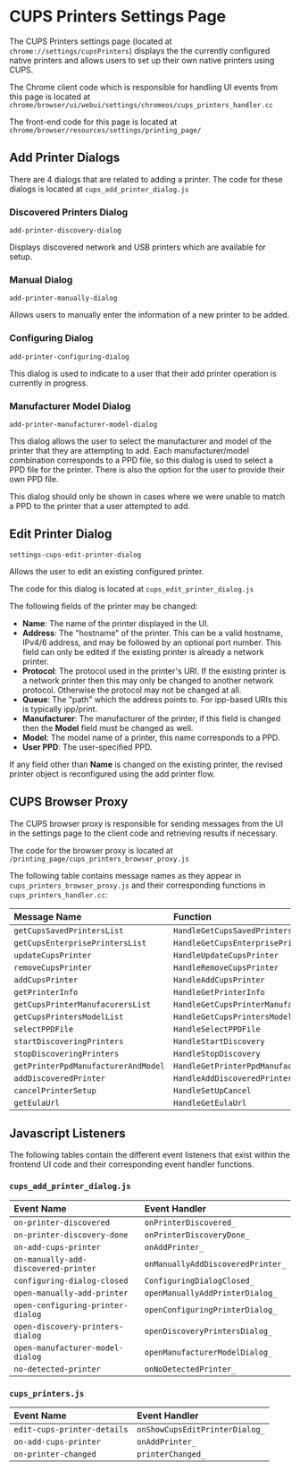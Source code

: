 # CUPS Printers Settings Page

The CUPS Printers settings page (located at `chrome://settings/cupsPrinters`)
displays the the currently configured native printers and allows users to set up
their own native printers using CUPS.

The Chrome client code which is responsible for handling UI events from this
page is located at
`chrome/browser/ui/webui/settings/chromeos/cups_printers_handler.cc`

The front-end code for this page is located at
`chrome/browser/resources/settings/printing_page/`

## Add Printer Dialogs

There are 4 dialogs that are related to adding a printer. The code for these
dialogs is located at `cups_add_printer_dialog.js`

### Discovered Printers Dialog

`add-printer-discovery-dialog`

Displays discovered network and USB printers which are available for setup.

### Manual Dialog

`add-printer-manually-dialog`

Allows users to manually enter the information of a new printer to be added.

### Configuring Dialog

`add-printer-configuring-dialog`

This dialog is used to indicate to a user that their add printer operation is
currently in progress.

### Manufacturer Model Dialog

`add-printer-manufacturer-model-dialog`

This dialog allows the user to select the manufacturer and model of the printer
that they are attempting to add. Each manufacturer/model combination corresponds
to a PPD file, so this dialog is used to select a PPD file for the printer.
There is also the option for the user to provide their own PPD file.

This dialog should only be shown in cases where we were unable to match a PPD to
the printer that a user attempted to add.

## Edit Printer Dialog

`settings-cups-edit-printer-dialog`

Allows the user to edit an existing configured printer.

The code for this dialog is located at `cups_edit_printer_dialog.js`

The following fields of the printer may be changed:

*   **Name**: The name of the printer displayed in the UI.
*   **Address**: The "hostname" of the printer. This can be a valid hostname,
    IPv4/6 address, and may be followed by an optional port number. This field
    can only be edited if the existing printer is already a network printer.
*   **Protocol**: The protocol used in the printer's URI. If the existing
    printer is a network printer then this may only be changed to another
    network protocol. Otherwise the protocol may not be changed at all.
*   **Queue**: The "path" which the address points to. For ipp-based URIs this
    is typically ipp/print.
*   **Manufacturer**: The manufacturer of the printer, if this field is changed
    then the **Model** field must be changed as well.
*   **Model**: The model name of a printer, this name corresponds to a PPD.
*   **User PPD**: The user-specified PPD.

If any field other than **Name** is changed on the existing printer, the
revised printer object is reconfigured using the add printer flow.

## CUPS Browser Proxy
The CUPS browser proxy is responsible for sending messages from the UI in the
settings page to the client code and retrieving results if necessary.

The code for the browser proxy is located at
`/printing_page/cups_printers_browser_proxy.js`

The following table contains message names as they appear in
`cups_printers_browser_proxy.js` and their corresponding functions in
`cups_printers_handler.cc`:

Message Name                        | Function
:---------------------------------- | :-------
`getCupsSavedPrintersList`          | `HandleGetCupsSavedPrintersList`
`getCupsEnterprisePrintersList`     | `HandleGetCupsEnterprisePrintersList`
`updateCupsPrinter`                 | `HandleUpdateCupsPrinter`
`removeCupsPrinter`                 | `HandleRemoveCupsPrinter`
`addCupsPrinter`                    | `HandleAddCupsPrinter`
`getPrinterInfo`                    | `HandleGetPrinterInfo`
`getCupsPrinterManufacurersList`    | `HandleGetCupsPrinterManufacturers`
`getCupsPrintersModelList`          | `HandleGetCupsPrintersModels`
`selectPPDFile`                     | `HandleSelectPPDFile`
`startDiscoveringPrinters`          | `HandleStartDiscovery`
`stopDiscoveringPrinters`           | `HandleStopDiscovery`
`getPrinterPpdManufacturerAndModel` | `HandleGetPrinterPpdManufacturerAndModel`
`addDiscoveredPrinter`              | `HandleAddDiscoveredPrinter`
`cancelPrinterSetup`                | `HandleSetUpCancel`
`getEulaUrl`                        | `HandleGetEulaUrl`

## Javascript Listeners

The following tables contain the different event listeners that exist within the
frontend UI code and their corresponding event handler functions.

### `cups_add_printer_dialog.js`
Event Name                           | Event Handler
:----------------------------------- | :--------------------------------
`on-printer-discovered`              | `onPrinterDiscovered_`
`on-printer-discovery-done`          | `onPrinterDiscoveryDone_`
`on-add-cups-printer`                | `onAddPrinter_`
`on-manually-add-discovered-printer` | `onManuallyAddDiscoveredPrinter_`
`configuring-dialog-closed`          | `ConfiguringDialogClosed_`
`open-manually-add-printer`          | `openManuallyAddPrinterDialog_`
`open-configuring-printer-dialog`    | `openConfiguringPrinterDialog_`
`open-discovery-printers-dialog`     | `openDiscoveryPrintersDialog_`
`open-manufacturer-model-dialog`     | `openManufacturerModelDialog_`
`no-detected-printer`                | `onNoDetectedPrinter_`

### `cups_printers.js`

Event Name                  | Event Handler
:-------------------------- | :-----------------------------
`edit-cups-printer-details` | `onShowCupsEditPrinterDialog_`
`on-add-cups-printer`       | `onAddPrinter_`
`on-printer-changed`        | `printerChanged_`
